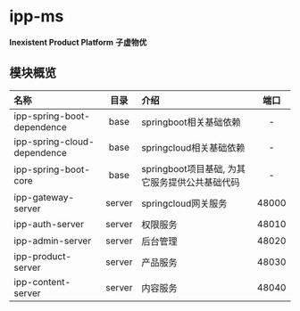 # ipp-ms
**Inexistent Product Platform**
**子虚物优**

## 模块概览
| 名称 | 目录 | 介绍 | 端口 |
| :- | :-: | :- | :-: |
| ipp-spring-boot-dependence | base | springboot相关基础依赖 | - |
| ipp-spring-cloud-dependence | base | springcloud相关基础依赖 | - |
| ipp-spring-boot-core | base | springboot项目基础, 为其它服务提供公共基础代码 | - |
| ipp-gateway-server | server | springcloud网关服务 | 48000 |
| ipp-auth-server | server | 权限服务 | 48010 |
| ipp-admin-server | server | 后台管理 | 48020 |
| ipp-product-server | server | 产品服务 | 48030 |
| ipp-content-server | server | 内容服务 | 48040 |
